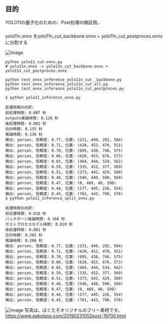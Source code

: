 ## 目的

YOLO11の量子化のための、Post処理の検証用。


### 

yolo11n.onnx をyolo11n_cut_backbone.onnx + yolo11n_cut_postproces.onnxに分割する 

![image](https://github.com/user-attachments/assets/026d4b91-19f4-4d60-b2b2-4f8b3f7097b4)

```
python yolo11_cut-onnx.py
# yolo11n.onnx -> yolo11n_cut_backbone.onnx + yolo11n_cut_postproces.onnx
```

```
python test_onnx_inference_yolo11n_cut__backbone.py
python test_onnx_inference_yolo11n_cut_all.py
python test_onnx_inference_yolo11n_cut_postproces.py
```


```
$ python yolo11_inference_onnx.py

処理時間の内訳:
前処理時間: 0.007 秒
outputs推論時間: 0.126 秒
後処理時間: 0.002 秒
合計時間: 0.135 秒
推論時間: 0.136 秒
検出: person, 信頼度: 0.77, 位置: (231, 449, 292, 584)
検出: person, 信頼度: 0.71, 位置: (420, 452, 470, 551)
検出: person, 信頼度: 0.70, 位置: (695, 438, 746, 575)
検出: person, 信頼度: 0.66, 位置: (628, 453, 676, 573)
検出: person, 信頼度: 0.65, 位置: (484, 444, 534, 562)
検出: person, 信頼度: 0.59, 位置: (335, 452, 377, 569)
検出: person, 信頼度: 0.51, 位置: (373, 442, 429, 580)
検出: person, 信頼度: 0.48, 位置: (546, 440, 590, 569)
検出: person, 信頼度: 0.47, 位置: (0, 469, 48, 598)
検出: person, 信頼度: 0.44, 位置: (177, 445, 226, 554)
検出: person, 信頼度: 0.43, 位置: (761, 443, 798, 576)
$ python yolo11_inference_split_onnx.py

処理時間の内訳:
前処理時間: 0.018 秒
バックボーン推論時間: 0.168 秒
ポストプロセスモデル時間: 0.018 秒
後処理時間: 0.001 秒
合計時間: 0.205 秒
推論時間: 0.206 秒
検出: person, 信頼度: 0.77, 位置: (231, 449, 292, 584)
検出: person, 信頼度: 0.71, 位置: (420, 452, 470, 551)
検出: person, 信頼度: 0.70, 位置: (695, 438, 746, 575)
検出: person, 信頼度: 0.66, 位置: (628, 453, 676, 573)
検出: person, 信頼度: 0.65, 位置: (484, 444, 534, 562)
検出: person, 信頼度: 0.59, 位置: (335, 452, 377, 569)
検出: person, 信頼度: 0.51, 位置: (373, 442, 429, 580)
検出: person, 信頼度: 0.48, 位置: (546, 440, 590, 569)
検出: person, 信頼度: 0.47, 位置: (0, 469, 48, 598)
検出: person, 信頼度: 0.44, 位置: (177, 445, 226, 554)
検出: person, 信頼度: 0.43, 位置: (761, 443, 798, 576)
```

![image](https://github.com/user-attachments/assets/3f8e983d-6a30-4d82-bc5f-ef343b8d6ab7)
写真は、ぱくたそオリジナルのフリー素材です。
https://www.pakutaso.com/20190231052post-19700.html


